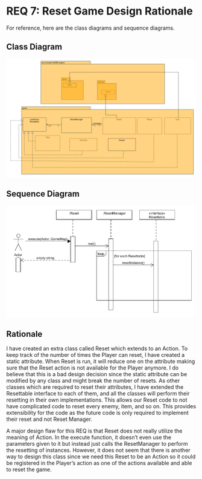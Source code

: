 # REQ 7: Reset Game Design Rationale

For reference, here are the class diagrams and sequence diagrams.

## Class Diagram

![req7 class diagram](./REQ7_class.png "REQ7 Class Diagram")

## Sequence Diagram

![req7 sequence diagram](./REQ7_sequence.png "REQ7 Sequence Diagram")

## Rationale

I have created an extra class called Reset which extends to an Action. To keep track of the number of
times the Player can reset, I have created a static attribute. When Reset is run, it will reduce one on
the attribute making sure that the Reset action is not available for the Player anymore. I do believe
that this is a bad design decision since the static attribute can be modified by any class and might break
the number of resets. As other classes which are required to reset their attributes, I have extended the 
Resettable interface to each of them, and all the classes will perform their resetting in their own implementations. This
allows our Reset code to not have complicated code to reset every enemy, item, and so on. This provides
extensibility for the code as the future code is only required to implement their reset and not Reset Manager.

A major design flaw for this REQ is that Reset does not really utilize the meaning of Action. In the
execute function, it doesn’t even use the parameters given to it but instead just calls the
ResetManager to perform the resetting of instances. However, it does not seem that there is
another way to design this class since we need this Reset to be an Action so it could be registered in
the Player’s action as one of the actions available and able to reset the game. 